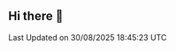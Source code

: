 ## Hi there 👋

<!--START_SECTION:waka-->

 Last Updated on 30/08/2025 18:45:23 UTC
<!--END_SECTION:waka-->
